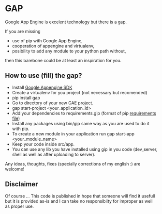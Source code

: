 GAP
==

Google App Engine is excelent technology but there is a gap.

If you are missing

* use of pip with Google App Engine,
* cooperation of appengine and virtualenv,
* posibility to add any module to your python path without,

then this barebone could be at least an inspiration for you.

How to use (fill) the gap?
--

* Install [Google Appengine SDK](https://developers.google.com/appengine/downloads)
* Create a virtualenv for you project (not necessary but recomended)
* pip install gap
* Go to directory of your new GAE project.
* gap start-project <your_application_id>
* Add your dependencies to requirements.gip (format of pip [requirements file](http://www.pip-installer.org/en/latest/cookbook.html))
* Install any packages using bin/gip same way as you are used to do it with pip.
* To create a new module in your application run
    gap start-app <your_module_name>
* Keep your code inside src/app.
* You can use any lib you have installed using gip in you code (dev_server,
  shell as well as after uploading to server).

Any ideas, thoughts, fixes (specially corrections of my english :) are welcome!


Disclaimer
--
Of course ...
This code is published in hope that someone will find it usefull but it is
provided as-is and I can take no responsibilty for improper as well as proper
use.
